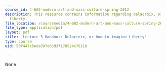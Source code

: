 ```yaml
---
course_id: 4-602-modern-art-and-mass-culture-spring-2012
description: This resource contains information regarding delacroix, or how to imagine
  liberty.
file_location: /coursemedia/4-602-modern-art-and-mass-culture-spring-2012/50f447c5eda307c63d3f178524c76118_MIT4_602S12_lec03.pdf
file_type: application/pdf
layout: pdf
title: 'Lecture 3 Handout: Delacroix, or how to imagine Liberty'
type: course
uid: 50f447c5eda307c63d3f178524c76118

---
```

None